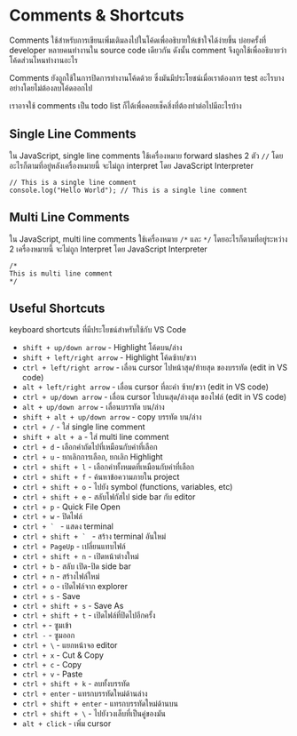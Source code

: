 # Comments & Shortcuts

Comments ใช้สำหรับการเขียนเพิ่มเติมลงไปในโค้ดเพื่ออธิบายให้เข้าใจได้ง่ายขึ้น บ่อยครั้งที่ developer หลายคนทำงานใน source code เดียวกัน ดังนั้น comment จึงถูกใช้เพื่ออธิบายว่าโค้ดส่วนไหนทำงานอะไร

Comments ยังถูกใช้ในการปิดการทำงานโค้ดด้วย ซึ่งมันมีประโยชน์เมื่อเราต้องการ test อะไรบางอย่างโดยไม่ต้องลบโค้ดออกไป

เราอาจใช้ comments เป็น todo list ก็ได้เพื่อคอยเช็คสิ่งที่ต้องทำต่อไปมีอะไรบ้าง

## Single Line Comments

ใน JavaScript, single line comments ใช้เครื่องหมาย forward slashes 2 ตัว `//` โดยอะไรก็ตามที่อยู่หลังเครื่องหมายนี้ จะไม่ถูก interpret โดย JavaScript Interpreter
```
// This is a single line comment
console.log("Hello World"); // This is a single line comment
```

## Multi Line Comments

ใน JavaScript, multi line comments ใช้เครื่องหมาย `/*` และ `*/` โดยอะไรก็ตามที่อยู่ระหว่าง 2 เครื่องหมายนี้ จะไม่ถูก Interpret โดย JavaScript Interpreter
```
/*
This is multi line comment
*/
```

## Useful Shortcuts

keyboard shortcuts ที่มีประโยชน์สำหรับใช้กับ VS Code
- `shift + up/down arrow` - Highlight โค้ดบน/ล่าง 
- `shift + left/right arrow` - Highlight โค้ดซ้าย/ขวา
- `ctrl + left/right arrow` - เลื่อน cursor ไปหน้าสุด/ท้ายสุด ของบรรทัด (edit in VS code)
- `alt + left/right arrow` - เลื่อน cursor ที่ละคำ ซ้าย/ขวา (edit in VS code)
- `ctrl + up/down arrow` - เลื่อน cursor ไปบนสุด/ล่างสุด ของไฟล์ (edit in VS code)
- `alt + up/down arrow` - เลื่อนบรรทัด บน/ล่าง
- `shift + alt + up/down arrow` - copy บรรทัด บน/ล่าง
- `ctrl + /` - ใส่ single line comment
- `shift + alt + a` - ใส่ multi line comment
- `ctrl + d` - เลือกคำถัดไปที่เหมือนกับคำที่เลือก
- `ctrl + u` - ยกเลิกการเลือก, ยกเลิก Highlight
- `ctrl + shift + l` - เลือกคำทั้งหมดที่เหมือนกับคำที่เลือก
- `ctrl + shift + f` - ค้นหาข้อความภายใน project
- `ctrl + shift + o` - ไปยัง symbol (functions, variables, etc)
- `ctrl + shift + e` - สลับโฟกัสไป side bar กับ editor
- `ctrl + p` - Quick File Open
- `ctrl + w` - ปิดไฟล์
- ```ctrl + ` ``` - แสดง terminal 
- ```ctrl + shift + ` ``` - สร้าง terminal อันใหม่
- `ctrl + PageUp` - เปลี่ยนแทบไฟล์
- `ctrl + shift + n` - เปิดหน้าต่างใหม่
- `ctrl + b` - สลับ เปิด-ปิด side bar
- `ctrl + n` - สร้างไฟล์ใหม่
- `ctrl + o` - เปิดไฟล์จาก explorer
- `ctrl + s` - Save
- `ctrl + shift + s` - Save As
- `ctrl + shift + t` - เปิดไฟล์ที่ปิดไปอีกครั้ง
- `ctrl +` - ซูมเข้า
- `ctrl -` - ซูมออก
- `ctrl + \` - แยกหน้าจอ editor
- `ctrl + x` - Cut & Copy
- `ctrl + c` - Copy
- `ctrl + v` - Paste
- `ctrl + shift + k` - ลบทั้งบรรทัด
- `ctrl + enter` - แทรกบรรทัดใหม่ด้านล่าง
- `ctrl + shift + enter` - แทรกบรรทัดใหม่ด้านบน
- `ctrl + shift + \` - ไปยังวงเล็บที่เป็นคู่ของมัน
- `alt + click` - เพิ่ม cursor